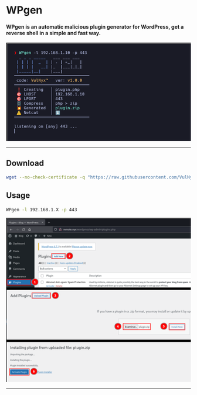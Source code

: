 # **WPgen**

#### **WPgen** is an automatic malicious plugin generator for **WordPress**, get a reverse shell in a simple and fast way.

![](/WPgen/img/img.png)

---

## Download

```sh
wget --no-check-certificate -q "https://raw.githubusercontent.com/VulNyx/Arsenal/refs/heads/main/WPgen/WPgen" && chmod +x WPgen
```

## Usage

```sh
WPgen -l 192.168.1.X -p 443
```

![](/WPgen/img/usage.png)

---
